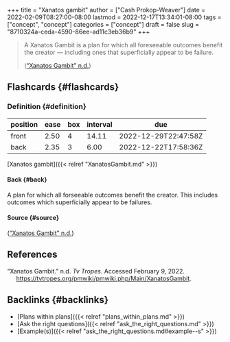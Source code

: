 +++
title = "Xanatos gambit"
author = ["Cash Prokop-Weaver"]
date = 2022-02-09T08:27:00-08:00
lastmod = 2022-12-17T13:34:01-08:00
tags = ["concept", "concept"]
categories = ["concept"]
draft = false
slug = "8710324a-ceda-4590-86ee-ad11c3eb36b9"
+++

> A Xanatos Gambit is a plan for which all foreseeable outcomes benefit the creator — including ones that superficially appear to be failure.
>
> (<a href="#citeproc_bib_item_1">“Xanatos Gambit” n.d.</a>)


## Flashcards {#flashcards}


### Definition {#definition}

| position | ease | box | interval | due                  |
|----------|------|-----|----------|----------------------|
| front    | 2.50 | 4   | 14.11    | 2022-12-29T22:47:58Z |
| back     | 2.35 | 3   | 6.00     | 2022-12-22T17:58:36Z |

[Xanatos gambit]({{< relref "XanatosGambit.md" >}})


#### Back {#back}

A plan for which all forseeable outcomes benefit the creator. This includes outcomes which superficially appear to be failures.


#### Source {#source}

(<a href="#citeproc_bib_item_1">“Xanatos Gambit” n.d.</a>)

## References

<style>.csl-entry{text-indent: -1.5em; margin-left: 1.5em;}</style><div class="csl-bib-body">
  <div class="csl-entry"><a id="citeproc_bib_item_1"></a>“Xanatos Gambit.” n.d. <i>Tv Tropes</i>. Accessed February 9, 2022. <a href="https://tvtropes.org/pmwiki/pmwiki.php/Main/XanatosGambit">https://tvtropes.org/pmwiki/pmwiki.php/Main/XanatosGambit</a>.</div>
</div>


## Backlinks {#backlinks}

-   [Plans within plans]({{< relref "plans_within_plans.md" >}})
-   [Ask the right questions]({{< relref "ask_the_right_questions.md" >}})
-   [Example(s)]({{< relref "ask_the_right_questions.md#example--s" >}})
